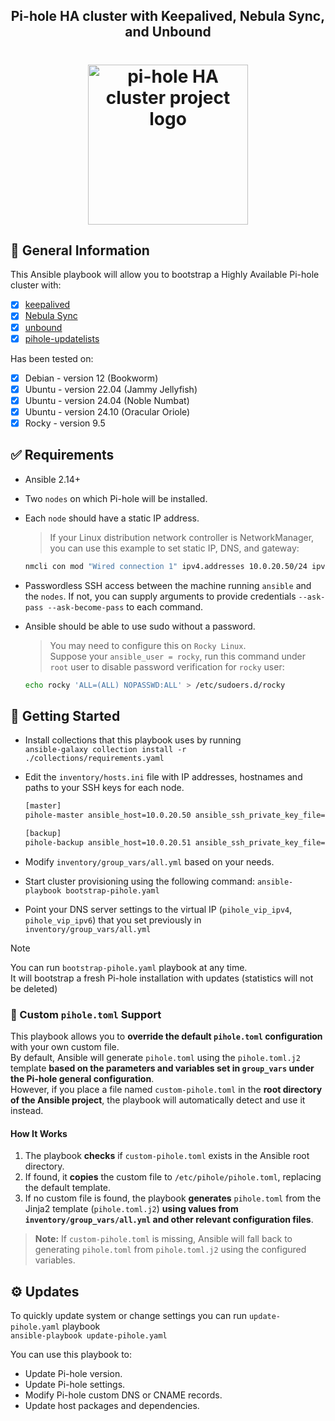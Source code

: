 <div align="center">
  <h2 align="center"><strong>Pi-hole HA cluster with Keepalived, Nebula Sync, and Unbound</strong></h2>
  <h1 align="center">
    <picture>
      <img src=".github/logo.png" height="256" width="256" alt="pi-hole HA cluster project logo" />
    </picture>
  </h1>
</div>

## 📖 General Information
This Ansible playbook will allow you to bootstrap a Highly Available Pi-hole cluster with:
- [x] [keepalived](https://github.com/acassen/keepalived)
- [x] [Nebula Sync](https://github.com/lovelaze/nebula-sync)
- [x] [unbound](https://github.com/NLnetLabs/unbound)
- [x] [pihole-updatelists](https://github.com/jacklul/pihole-updatelists)

Has been tested on:
- [x] Debian - version 12 (Bookworm)
- [x] Ubuntu - version 22.04 (Jammy Jellyfish)
- [x] Ubuntu - version 24.04 (Noble Numbat)
- [x] Ubuntu - version 24.10 (Oracular Oriole)
- [x] Rocky - version 9.5

## ✅ Requirements
- Ansible 2.14+

- Two `nodes` on which Pi-hole will be installed.

- Each `node` should have a static IP address.
  > If your Linux distribution network controller is NetworkManager, you can use this example to set static IP, DNS, and gateway:<br />
    ```bash 
    nmcli con mod "Wired connection 1" ipv4.addresses 10.0.20.50/24 ipv4.gateway 10.0.20.1 ipv4.dns "1.1.1.1 1.0.0.1" ipv4.ignore-auto-dns yes ipv4.method manual
    ```

- Passwordless SSH access between the machine running `ansible` and the `nodes`. If not, you can supply arguments to provide credentials `--ask-pass --ask-become-pass` to each command.

- Ansible should be able to use sudo without a password.<br />
  > You may need to configure this on `Rocky Linux`.<br />
    Suppose your `ansible_user = rocky`, run this command under `root` user to disable password verification for `rocky` user:<br />
    ```bash 
    echo rocky 'ALL=(ALL) NOPASSWD:ALL' > /etc/sudoers.d/rocky
    ```

## 🚀 Getting Started
- Install collections that this playbook uses by running<br /> `ansible-galaxy collection install -r ./collections/requirements.yaml`

- Edit the `inventory/hosts.ini` file with IP addresses, hostnames and paths to your SSH keys for each node.
  ```bash
  [master]
  pihole-master ansible_host=10.0.20.50 ansible_ssh_private_key_file=~/.ssh/pihole-master priority=150
  
  [backup]
  pihole-backup ansible_host=10.0.20.51 ansible_ssh_private_key_file=~/.ssh/pihole-backup priority=140
  ```

- Modify `inventory/group_vars/all.yml` based on your needs.

- Start cluster provisioning using the following command:
  `ansible-playbook bootstrap-pihole.yaml`

- Point your DNS server settings to the virtual IP (`pihole_vip_ipv4`, `pihole_vip_ipv6`) that you set previously in `inventory/group_vars/all.yml`

> [!NOTE]
> You can run `bootstrap-pihole.yaml` playbook at any time.<br />
> It will bootstrap a fresh Pi-hole installation with updates (statistics will not be deleted)

### 📌 Custom `pihole.toml` Support

This playbook allows you to **override the default `pihole.toml` configuration** with your own custom file.  
By default, Ansible will generate `pihole.toml` using the `pihole.toml.j2` template **based on the parameters and variables set in `group_vars` under the Pi-hole general configuration**.  
However, if you place a file named `custom-pihole.toml` in the **root directory of the Ansible project**, the playbook will automatically detect and use it instead.

#### **How It Works**
1. The playbook **checks** if `custom-pihole.toml` exists in the Ansible root directory.
2. If found, it **copies** the custom file to `/etc/pihole/pihole.toml`, replacing the default template.
3. If no custom file is found, the playbook **generates** `pihole.toml` from the Jinja2 template (`pihole.toml.j2`) **using values from `inventory/group_vars/all.yml` and other relevant configuration files**.

> **Note:** If `custom-pihole.toml` is missing, Ansible will fall back to generating `pihole.toml` from `pihole.toml.j2` using the configured variables.

## ⚙️ Updates
To quickly update system or change settings you can run `update-pihole.yaml` playbook<br />
`ansible-playbook update-pihole.yaml`

You can use this playbook to:
- Update Pi-hole version.
- Update Pi-hole settings.
- Modify Pi-hole custom DNS or CNAME records.
- Update host packages and dependencies.

